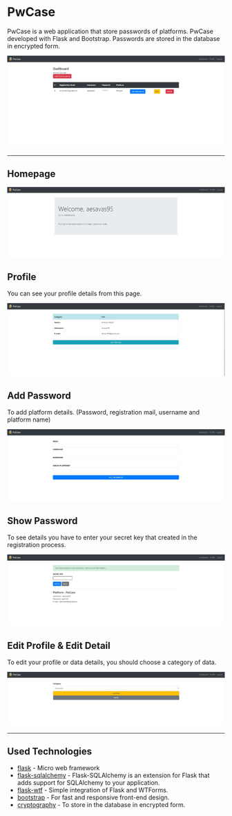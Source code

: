 # PwCase

PwCase is a web application that store passwords of platforms. PwCase developed with Flask and Bootstrap. Passwords are stored in the database in encrypted form. 

![dashboard](./screenshots/dashboard.jpg)

---

## Homepage

![homepage](./screenshots/homepage.jpg)

## Profile

You can see your profile details from this page.

![profile](./screenshots/profile.jpg)

## Add Password

To add platform details. (Password, registration mail, username and platform name)

![addInfo](./screenshots/addInfo.jpg)

## Show Password

To see details you have to enter your secret key that created in the registration process. 

![Details](./screenshots/detail.jpg)

## Edit Profile & Edit Detail

To edit your profile or data details, you should choose a category of data.

![Edit](./screenshots/edit.jpg)

---

## Used Technologies

* [flask] - Micro web framework
* [flask-sqlalchemy] - Flask-SQLAlchemy is an extension for Flask that adds support for SQLAlchemy to your application.
* [flask-wtf] - Simple integration of Flask and WTForms.
* [bootstrap] - For fast and responsive front-end design.
* [cryptography] - To store in the database in encrypted form.


[flask]: <http://flask.pocoo.org>
[flask-sqlalchemy]: <https://flask-sqlalchemy.palletsprojects.com/en/2.x/>
[flask-wtf]: <https://flask-wtf.readthedocs.io/en/stable/>
[bootstrap]: <https://getbootstrap.com/docs/4.5/getting-started/introduction/>
[cryptography]: <https://pypi.org/project/cryptography/>